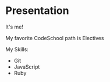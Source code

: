 # Presentation

It's me!

My favorite CodeSchool path is Electives

My Skills:

* Git
* JavaScript
* Ruby